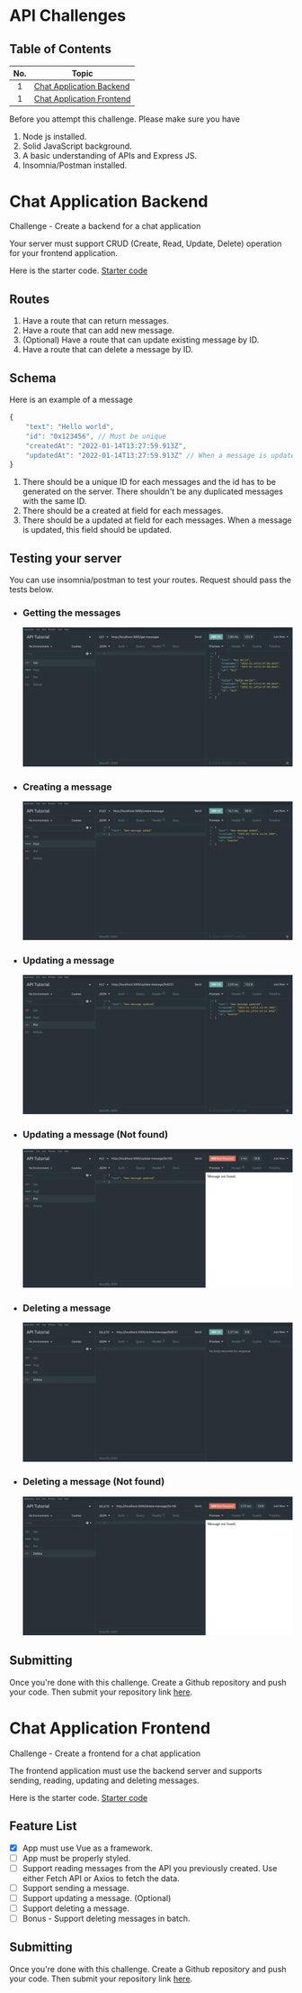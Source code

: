 # API Challenges

## Table of Contents

| No. | Topic                                                           |
| :-: | --------------------------------------------------------------- |
|  1  | [Chat Application Backend](#chat-application-backend)   |
|  1  | [Chat Application Frontend](#chat-application-frontend) |

Before you attempt this challenge. Please make sure you have

1. Node js installed.
2. Solid JavaScript background.
3. A basic understanding of APIs and Express JS.
4. Insomnia/Postman installed.

# Chat Application Backend

Challenge - Create a backend for a chat application

Your server must support CRUD (Create, Read, Update, Delete) operation for your frontend application.

Here is the starter code. [Starter code](chat-application-backend-starter)

## Routes

1. Have a route that can return messages.
2. Have a route that can add new message.
3. (Optional) Have a route that can update existing message by ID.
4. Have a route that can delete a message by ID.

## Schema

Here is an example of a message

```js
{
    "text": "Hello world",
    "id": "0x123456", // Must be unique
    "createdAt": "2022-01-14T13:27:59.913Z",
    "updatedAt": "2022-01-14T13:27:59.913Z" // When a message is updated, this field is updated as well
}
```

1. There should be a unique ID for each messages and the id has to be generated on the server. There shouldn't be any duplicated messages with the same ID.
2. There should be a created at field for each messages.
3. There should be a updated at field for each messages. When a message is updated, this field should be updated.

## Testing your server

You can use insomnia/postman to test your routes. Request should pass the tests below.

- ### Getting the messages

  ![Insomnia GET Screenshot](./chat-application-backend-starter/assets/insomnia-get.jpeg "Insomnia GET Screenshot")

- ### Creating a message

  ![Insomnia POST Screenshot](./chat-application-backend-starter/assets/insomnia-post.jpeg "Insomnia POST Screenshot")

- ### Updating a message

  ![Insomnia PUT Screenshot](./chat-application-backend-starter/assets/insomnia-put.jpeg "Insomnia PUT Screenshot")

- ### Updating a message (Not found)

  ![Insomnia PUT Error Screenshot](./chat-application-backend-starter/assets/insomnia-put-error.jpeg "Insomnia PUT Error Screenshot")

- ### Deleting a message

  ![Insomnia DELETE Screenshot](./chat-application-backend-starter/assets/insomnia-delete.jpeg "Insomnia DELETE Screenshot")

- ### Deleting a message (Not found)
  ![Insomnia DELETE Error Screenshot](./chat-application-backend-starter/assets/insomnia-delete-error.jpeg "Insomnia DELETE Error Screenshot")

## Submitting

Once you're done with this challenge. Create a Github repository and push your code. Then submit your repository link [here](https://pathforge.co/adventures/1/Complete-Software-Development-Programme/journeys/359/challenges/794).

# Chat Application Frontend
Challenge - Create a frontend for a chat application

The frontend application must use the backend server and supports sending, reading, updating and deleting messages.

Here is the starter code. [Starter code](chat-application-frontend-starter)

## Feature List
- [x] App must use Vue as a framework.
- [ ] App must be properly styled.
- [ ] Support reading messages from the API you previously created. Use either Fetch API or Axios to fetch the data.
- [ ] Support sending a message.
- [ ] Support updating a message. (Optional)
- [ ] Support deleting a message.
- [ ] Bonus - Support deleting messages in batch.

## Submitting

Once you're done with this challenge. Create a Github repository and push your code. Then submit your repository link [here](https://pathforge.co/adventures/1/Complete-Software-Development-Programme/journeys/359/challenges/795).